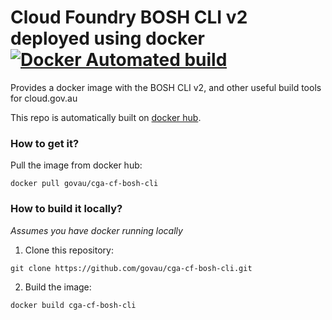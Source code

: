 # Cloud Foundry BOSH CLI v2 deployed using docker [![Docker Automated build](https://img.shields.io/docker/automated/govau/cga-cf-bosh-cli.svg?style=plastic)](https://hub.docker.com/r/govau/cga-cf-bosh-cli/)

Provides a docker image with the BOSH CLI v2, and other useful build tools for cloud.gov.au

This repo is automatically built on [docker hub](https://hub.docker.com/r/govau/cga-cf-bosh-cli/).

### How to get it?

Pull the image from docker hub:

```
docker pull govau/cga-cf-bosh-cli
```

### How to build it locally?

*Assumes you have docker running locally*

1. Clone this repository:

```
git clone https://github.com/govau/cga-cf-bosh-cli.git
```

2. Build the image:

```
docker build cga-cf-bosh-cli
```
